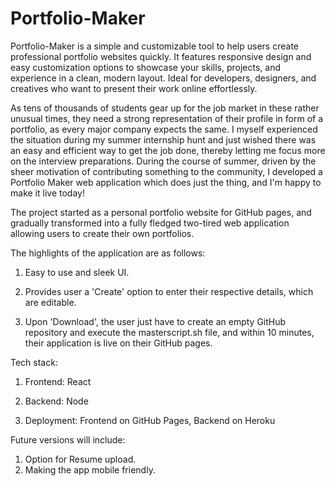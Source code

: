 # Portfolio-Maker

Portfolio-Maker is a simple and customizable tool to help users create professional portfolio websites quickly. It features responsive design and easy customization options to showcase your skills, projects, and experience in a clean, modern layout. Ideal for developers, designers, and creatives who want to present their work online effortlessly.

As tens of thousands of students gear up for the job market in these rather unusual times, they need a strong representation of their profile in form of a portfolio, as every major company expects the same. I myself experienced the situation during my summer internship hunt and just wished there was an easy and efficient way to get the job done, thereby letting me focus more on the interview preparations. During the course of summer, driven by the sheer motivation of contributing something to the community, I developed a Portfolio Maker web application which does just the thing, and I'm happy to make it live today!



The project started as a personal portfolio website for GitHub pages, and gradually transformed into a fully fledged two-tired web application allowing users to create their own portfolios. 

The highlights of the application are as follows:

1) Easy to use and sleek UI.

2) Provides user a 'Create' option to enter their respective details, which are editable.

3) Upon 'Download', the user just have to create an empty GitHub repository and execute the masterscript.sh file, and within 10 minutes, their application is live on their GitHub pages.

Tech stack:

1) Frontend: React

2) Backend: Node

3) Deployment: Frontend on GitHub Pages, Backend on Heroku

Future versions will include:
1) Option for Resume upload.
2) Making the app mobile friendly.


